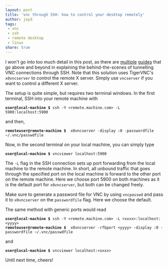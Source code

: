 ```yaml
---
layout: post
title: 'vnc through SSH: how to control your desktop remotely'
author: jayd
tags:
 - vnc
 - ssh
 - remote desktop
 - linux
share: true
---
```


I won't go into too much detail in this post, as there are [multiple][1] [guides][2]
that go above and beyond in explaining the behind-the-scenes of tunnelling
VNC connections through SSH. Note that this solution uses TigerVNC's `x0vncserver`
to control the remote X server. Simply use `vncserver` if you want to control
a different X server.

The setup is quite simple, but requires two terminal windows. In the first terminal,
SSH into your remote machine with

<pre class="highlight"><code><b>user@local-machine <span class="nv">$ </span></b>ssh -Y &lt;remote.machine.com&gt; -L 5900:localhost:5900
</code></pre>

and then,

<pre class="highlight"><code><b>remoteuser@remote-machine <span class="nv">$ </span></b> x0vncserver -display :0 -passwordfile ~/.vnc/passwdfile
</code></pre>

Now, in the second terminal on your local machine, you can simply type

<pre class="highlight"><code><b>user@local-machine <span class="nv">$</span></b> vncviewer localhost:5900
</code></pre>

The `-L` flag in the SSH connection sets up port forwarding from the local machine
to the remote machine. In short, all unbound traffic that goes through the specified
port on the local machine is forward to the other port on the remote machine. Here we
choose port 5900 on both machines as it is the default port for `x0vncserver`,
but both can be changed freely.

Make sure to generate a password file for VNC by using `vncpasswd` and pass
it to `x0vncserver` on the `passwordfile` flag. Here we choose the default.

The same method with generic ports would read

<pre class="highlight"><code><b>user@local-machine <span class="nv">$ </span></b>ssh -Y &lt;remote.machine.com&gt; -L &lt;xxxx&gt;:localhost:&lt;yyyy&gt;
<b>remoteuser@remote-machine <span class="nv">$ </span></b> x0vncserver -rfbport &lt;yyyy&gt; -display :0 -passwordfile ~/.vnc/passwdfile
</code></pre>

and

<pre class="highlight"><code><b>user@local-machine <span class="nv">$</span></b> vncviewer localhost:&lt;xxxx&gt;
</code></pre>

Until next time, cheers!

[1]: http://www.cl.cam.ac.uk/research/dtg/attarchive/vnc/sshvnc.html
[2]: https://www.cyberciti.biz/tips/tunneling-vnc-connections-over-ssh-howto.html